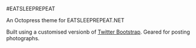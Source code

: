 #EATSLEEPREPEAT

An Octopress theme for EATSLEEPREPEAT.NET

Built using a customised versionb of [Twitter Bootstrap](http://twitter.github.com/bootstrap/). Geared for posting photographs.